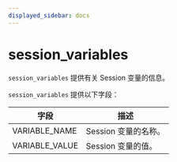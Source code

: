 ```yaml
---
displayed_sidebar: docs
---
```


# session_variables

`session_variables` 提供有关 Session 变量的信息。

`session_variables` 提供以下字段：

| **字段**       | **描述**             |
| -------------- | -------------------- |
| VARIABLE_NAME  | Session 变量的名称。 |
| VARIABLE_VALUE | Session 变量的值。   |
